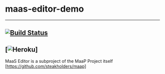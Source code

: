 # maas-editor-demo
--------------------------------------------------------
[![Build Status](https://semaphoreci.com/api/v1/projects/b7c4bbc6-f1b3-4066-8c99-51168ca58f69/967037/shields_badge.svg)](https://semaphoreci.com/apetrovYa/maas-editor-demo)
--------------------------------------------------------
[![Heroku](http://heroku-badge.herokuapp.com/?app=maas-editor-demo&style=flat&svg=1)]
--------------------------------------------------------
MaaS Editor is a subproject of the MaaP Project itself [https://github.com/steakholders/maap]
